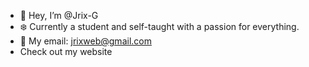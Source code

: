 - 👋 Hey, I’m @Jrix-G
- ❄️ Currently a student and self-taught with a passion for everything.
- 👾 My email: jrixweb@gmail.com
- Check out my website

